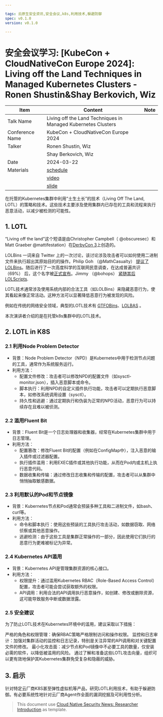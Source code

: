 ```yaml
---

tags: 云原生安全资讯,安全会议,k8s,利用技术,躲避防御
spec: v0.1.0
version: v0.1.0

---
```


# 安全会议学习: [KubeCon + CloudNativeCon Europe 2024]: Living off the Land Techniques in Managed Kubernetes Clusters - Ronen Shustin&Shay Berkovich, Wiz

| Item            | Content        | Note     |
|-----------------|----------------|----------|
| Talk Name   | Living off the Land Techniques in Managed Kubernetes Clusters |
| Conference Name | KubeCon + CloudNativeCon Europe 2024 |
| Talker          |  Ronen Shustin, Wiz |
| | Shay Berkovich, Wiz |
| Date            | 2024-03-22 |
| Materials       | [schedule](https://kccnceu2024.sched.com/event/1YeRm/living-off-the-land-techniques-in-managed-kubernetes-clusters-ronen-shustin-shay-berkovich-wiz)   |
|                 | [video](https://www.youtube.com/watch?v=aAxl90o910g)      |
|                 | [slide](https://www.researchgate.net/publication/379268729_Living_off_the_Land_Techniques_in_Managed_Kubernetes_Clusters)      |

在托管的Kubernetes集群中利用“土生土长”的技术（Living Off The Land, LOTL）的策略和技术。这些技术主要涉及使用集群内已存在的工具和流程来执行恶意活动，以减少被检测的可能性。

## 1. LOTL

“Living off the land”这个短语是由Christopher Campbell（ @obscuresec）和Matt Graeber @mattifestation）在[DerbyCon 3](https://www.youtube.com/watch?v=j-r6UonEkUw)上创造的。

LOLBins 一词来自 Twitter 上的一次讨论，该讨论涉及攻击者可以如何使用二进制文件来执行超出其原始目的的操作。Philip Goh （@MathCasualty） [提议了 LOLBins](https://twitter.com/MathCasualty/status/969174982579273728)。随后进行了一次高度科学的互联网民意调查，在达成普遍共识 （69%） 后，这个名字被[正式宣布](https://twitter.com/Oddvarmoe/status/985432848961343488)。Jimmy （@bohops） [紧随其后 LOLScripts](https://twitter.com/bohops/status/984828803120881665).

LOTL技术通常涉及使用系统内部的合法工具（如LOLBins）来隐藏恶意行为，使其看起来像正常活动。这种方法可以显著降低恶意行为被发现的风险。

例如在传统的网络安全领域，典型的LOTL技术有 [GTFOBins](https://gtfobins.github.io/)、[LOLBAS](https://lolbas-project.github.io/) 。

本次演讲者介绍的是在托管k8s集群中的LOTL技术。

## 2. LOTL in K8S

### 2.1 利用Node Problem Detector

* 背景：Node Problem Detector（NPD）是Kubernetes中用于检测节点问题的工具，通常作为系统服务运行。
* 利用方法：
  * 配置文件修改：攻击者可以修改NPD的配置文件（如sysctl-monitor.json），插入恶意脚本或命令。
  * 脚本执行：利用NPD的自定义插件执行功能，攻击者可以定期执行恶意脚本，如修改系统调用设置（sysctl）。
  * 持久性和逃避：通过定期执行和伪装为正常的NPD活动，恶意行为可以持续存在且难以被侦测。

### 2.2 滥用Fluent Bit

* 背景：Fluent Bit是一个日志处理器和收集器，经常在Kubernetes集群中用于日志管理。
* 利用方法：
  * 配置篡改：修改Fluent Bit的配置（例如在ConfigMap中），注入恶意的输入插件或过滤器配置。
  * 执行插件滥用：利用EXEC插件或其他执行功能，从而在Pod内或主机上执行恶意代码。
  * 数据收集和传输：通过修改日志收集和传输的配置，攻击者可以从集群中悄悄抽取敏感数据。

### 2.3 利用默认的Pod和节点镜像

* 背景：Kubernetes节点和Pod通常会预装多种工具和二进制文件，如bash、curl等。
* 利用方法：
  * 命令和脚本执行：使用这些预装的工具执行攻击活动，如数据窃取、网络侦察或其他恶意操作。
  * 逃避检测：由于这些工具是集群正常操作的一部分，因此使用它们执行的恶意行为更难被标记为异常。

### 2.4 Kubernetes API滥用

* 背景：Kubernetes API是管理集群资源的核心接口。
* 利用方法：
  * 权限提升：通过滥用Kubernetes RBAC（Role-Based Access Control）配置，攻击者可能会尝试获取额外的权限。
  * API调用：利用合法的API调用执行恶意操作，如创建、修改或删除资源，这可能导致服务中断或数据泄露。

### 2.5 安全建议

为了防止LOTL技术在Kubernetes环境中的滥用，建议采取以下措施：

严格的角色和权限管理：确保RBAC策略严格限制访问和操作权限。
监控和日志审计：加强对集群活动的监控和日志记录，特别是关注异常的API调用和对关键配置文件的修改。
最小化攻击面：减少节点和Pod镜像中不必要工具的数量，仅安装必需的软件，以降低被滥用的风险。
通过了解和准备这些LOTL攻击向量，组织可以更有效地保护其Kubernetes集群免受复杂和隐蔽的威胁。

## 3. 启示

针对特定云厂商K8S甚至弹性虚拟机等产品，研究LOTL利用技术，有助于躲避防御。有必要系统性地针对云厂商Agent作全面的漏洞挖掘及可利用性分析。

> This document use [Cloud Native Security News: Researcher Introduction](https://github.com/ssst0n3/security-research-specification/blob/main/cloud-native-security-news/security-conference-talk-learning.md) as template.
